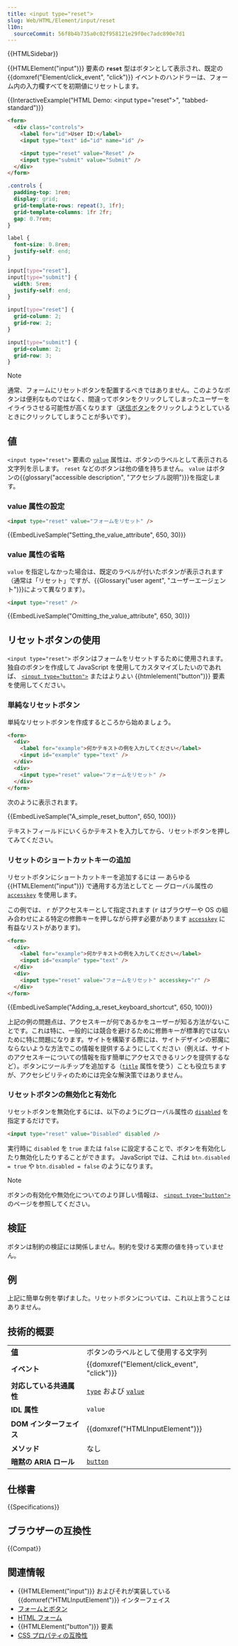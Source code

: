 ```yaml
---
title: <input type="reset">
slug: Web/HTML/Element/input/reset
l10n:
  sourceCommit: 56f8b4b735a0c02f958121e29f0ec7adc890e7d1
---
```


{{HTMLSidebar}}

{{HTMLElement("input")}} 要素の **`reset`** 型はボタンとして表示され、既定の {{domxref("Element/click_event", "click")}} イベントのハンドラーは、フォーム内の入力欄すべてを初期値にリセットします。

{{InteractiveExample("HTML Demo: &lt;input type=&quot;reset&quot;&gt;", "tabbed-standard")}}

```html interactive-example
<form>
  <div class="controls">
    <label for="id">User ID:</label>
    <input type="text" id="id" name="id" />

    <input type="reset" value="Reset" />
    <input type="submit" value="Submit" />
  </div>
</form>
```

```css interactive-example
.controls {
  padding-top: 1rem;
  display: grid;
  grid-template-rows: repeat(3, 1fr);
  grid-template-columns: 1fr 2fr;
  gap: 0.7rem;
}

label {
  font-size: 0.8rem;
  justify-self: end;
}

input[type="reset"],
input[type="submit"] {
  width: 5rem;
  justify-self: end;
}

input[type="reset"] {
  grid-column: 2;
  grid-row: 2;
}

input[type="submit"] {
  grid-column: 2;
  grid-row: 3;
}
```

> [!NOTE]
> 通常、フォームにリセットボタンを配置するべきではありません。このようなボタンは便利なものではなく、間違ってボタンをクリックしてしまったユーザーをイライラさせる可能性が高くなります（[送信ボタン](/ja/docs/Web/HTML/Element/input/submit)をクリックしようとしているときにクリックしてしまうことが多いです）。

## 値

`<input type="reset">` 要素の [`value`](/ja/docs/Web/HTML/Element/input#value) 属性は、ボタンのラベルとして表示される文字列を示します。 `reset` などのボタンは他の値を持ちません。 `value` はボタンの{{glossary("accessible description", "アクセシブル説明")}}を指定します。

### value 属性の設定

```html
<input type="reset" value="フォームをリセット" />
```

{{EmbedLiveSample("Setting_the_value_attribute", 650, 30)}}

### value 属性の省略

`value` を指定しなかった場合は、既定のラベルが付いたボタンが表示されます（通常は「リセット」ですが、{{Glossary("user agent", "ユーザーエージェント")}}によって異なります）。

```html
<input type="reset" />
```

{{EmbedLiveSample("Omitting_the_value_attribute", 650, 30)}}

## リセットボタンの使用

`<input type="reset">` ボタンはフォームをリセットするために使用されます。独自のボタンを作成して JavaScript を使用してカスタマイズしたいのであれば、 [`<input type="button">`](/ja/docs/Web/HTML/Element/input/button) またはよりよい {{htmlelement("button")}} 要素を使用してください。

### 単純なリセットボタン

単純なリセットボタンを作成するところから始めましょう。

```html
<form>
  <div>
    <label for="example">何かテキストの例を入力してください</label>
    <input id="example" type="text" />
  </div>
  <div>
    <input type="reset" value="フォームをリセット" />
  </div>
</form>
```

次のように表示されます。

{{EmbedLiveSample("A_simple_reset_button", 650, 100)}}

テキストフィールドにいくらかテキストを入力してから、リセットボタンを押してみてください。

### リセットのショートカットキーの追加

リセットボタンにショートカットキーを追加するには — あらゆる {{HTMLElement("input")}} で通用する方法としてと — グローバル属性の [`accesskey`](/ja/docs/Web/HTML/Global_attributes#accesskey) を使用します。

この例では、 <kbd>r</kbd> がアクセスキーとして指定されます (<kbd>r</kbd> はブラウザーや OS の組み合わせによる特定の修飾キーを押しながら押す必要があります [`accesskey`](/ja/docs/Web/HTML/Global_attributes#accesskey) に有益なリストがあります)。

```html
<form>
  <div>
    <label for="example">何かテキストの例を入力してください</label>
    <input id="example" type="text" />
  </div>
  <div>
    <input type="reset" value="フォームをリセット" accesskey="r" />
  </div>
</form>
```

{{EmbedLiveSample("Adding_a_reset_keyboard_shortcut", 650, 100)}}

上記の例の問題点は、アクセスキーが何であるかをユーザーが知る方法がないことです。これは特に、一般的には競合を避けるために修飾キーが標準的ではないために特に問題になります。サイトを構築する際には、サイトデザインの邪魔にならないような方法でこの情報を提供するようにしてください（例えば、サイトのアクセスキーについての情報を指す簡単にアクセスできるリンクを提供するなど）。ボタンにツールチップを追加する（[`title`](/ja/docs/Web/HTML/Global_attributes#title) 属性を使う）ことも役立ちますが、アクセシビリティのためには完全な解決策ではありません。

### リセットボタンの無効化と有効化

リセットボタンを無効化するには、以下のようにグローバル属性の [`disabled`](/ja/docs/Web/HTML/Element/input#disabled) を指定するだけです。

```html
<input type="reset" value="Disabled" disabled />
```

実行時に `disabled` を `true` または `false` に設定することで、ボタンを有効化したり無効化したりすることができます。 JavaScript では、これは `btn.disabled = true` や `btn.disabled = false` のようになります。

> [!NOTE]
> ボタンの有効化や無効化についてのより詳しい情報は、 [`<input type="button">`](/ja/docs/Web/HTML/Element/input/button#ボタンの無効化と有効化) のページを参照してください。

## 検証

ボタンは制約の検証には関係しません。制約を受ける実際の値を持っていません。

## 例

上記に簡単な例を挙げました。リセットボタンについては、これ以上言うことはありません。

## 技術的概要

<table class="properties">
  <tbody>
    <tr>
      <td><strong><a href="#value">値</a></strong></td>
      <td>ボタンのラベルとして使用する文字列</td>
    </tr>
    <tr>
      <td><strong>イベント</strong></td>
      <td>{{domxref("Element/click_event", "click")}}</td>
    </tr>
    <tr>
      <td><strong>対応している共通属性</strong></td>
      <td>
        <a href="/ja/docs/Web/HTML/Element/input#type"><code>type</code></a> および
        <a href="/ja/docs/Web/HTML/Element/input#value"><code>value</code></a>
      </td>
    </tr>
    <tr>
      <td><strong>IDL 属性</strong></td>
      <td><code>value</code></td>
    </tr>
    <tr>
      <td><strong>DOM インターフェイス</strong></td>
      <td><p>{{domxref("HTMLInputElement")}}</p></td>
    </tr>
    <tr>
      <td><strong>メソッド</strong></td>
      <td>なし</td>
    </tr>
    <tr>
      <td><strong>暗黙の ARIA ロール</strong></td>
      <td><a href="/ja/docs/Web/Accessibility/ARIA/Roles/button_role"><code>button</code></a></td>
    </tr>
  </tbody>
</table>

## 仕様書

{{Specifications}}

## ブラウザーの互換性

{{Compat}}

## 関連情報

- {{HTMLElement("input")}} およびそれが実装している {{domxref("HTMLInputElement")}} インターフェイス
- [フォームとボタン](/ja/docs/Learn/Forms/Basic_native_form_controls#実際のボタン)
- [HTML フォーム](/ja/docs/Learn/Forms)
- {{HTMLElement("button")}} 要素
- [CSS プロパティの互換性](/ja/docs/Learn/Forms/Property_compatibility_table_for_form_controls)
